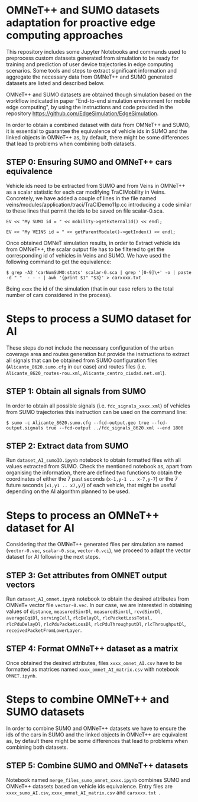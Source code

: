 # OMNeT++ and SUMO datasets adaptation for proactive edge computing approaches

This repository includes some Jupyter Notebooks and commands used to preprocess custom datasets generated from simulation to be ready for training and prediction of user device trajectories in edge computing scenarios. Some tools and steps to extract significant information and aggregate the necessary data from OMNeT++ and SUMO generated datasets are listed and described below.

OMNeT++ and SUMO datasets are obtained though simulation based on the workflow indicated in paper "End-to-end simulation environment for mobile edge computing", by using the instructions and code provided in the repository https://github.com/EdgeSimulation/EdgeSimulation.

In order to obtain a combined dataset with data from OMNeT++ and SUMO, it is essential to guarantee the equivalence of vehicle ids in SUMO and the linked objects in OMNeT++ as, by default, there might be some differences that lead to problems when combining both datasets. 

## STEP 0: Ensuring SUMO and OMNeT++ cars equivalence

Vehicle ids need to be extracted from SUMO and from Veins in OMNeT++ as a scalar statistic for each car modifying TraCIMobility in Veins. Concretely, we have added a couple of lines in the file named veins/modules/application/traci/TraCIDemo11p.cc introducing a code similar to these lines that permit the ids to be saved on file  scalar-0.sca.

    EV << "My SUMO id = " << mobility->getExternalId() << endl;

    EV << "My VEINS id = " << getParentModule()->getIndex() << endl;

Once obtained OMNeT simulation results, in order to Extract vehicle ids from OMNeT++, the scalar output file has to be filtered to get the corresponding id of vehicles in Veins and SUMO. We have used the following command to get the equivalence:

```$ grep -A2 'carNumSUMO:stats' scalar-0.sca | grep '[0-9]\+' -o | paste -d " "  - - - | awk '{print $1" "$3}' > carxxxx.txt ```

Being ```xxxx``` the id of the simulation (that in our case refers to the total number of cars considered in the process).

# Steps to process a SUMO dataset for AI

These steps do not include the necessary configuration of the urban coverage area and routes generation but provide the instructions to extract all signals that can be obtained from SUMO configuration files (```Alicante_8620.sumo.cfg``` in our case) and routes files (i.e. ```Alicante_8620_routes-rou.xml```, ```Alicante_centro_ciudad.net.xml```). 

## STEP 1: Obtain all signals from SUMO

In order to obtain all possible signals (i.e. ```fdc_signals_xxxx.xml```) of vehicles from SUMO trajectories this instruction can be used on the command line:

```$ sumo -c Alicante_8620.sumo.cfg --fcd-output.geo true --fcd-output.signals true --fcd-output ../fdc_signals_8620.xml --end 1800```

## STEP 2: Extract data from SUMO

Run ```dataset_AI_sumoID.ipynb``` notebook to obtain formatted files with all values extracted from SUMO. 
Check the mentioned notebook as, apart from organising the information, there are defined two functions to obtain the coordinates of either the 7 past seconds (```x-1,y-1 .. x-7,y-7```) or the 7 future seconds (```x1,y1 .. x7,y7```) of each vehicle, that might be useful depending on the AI algorithm planned to be used. 

# Steps to process an OMNeT++ dataset for AI

Considering that the OMNeT++ generated files per simulation are named  (```vector-0.vec```, ```scalar-0.sca```, ```vector-0.vci```), we proceed to adapt the vector dataset for AI following the next steps.

## STEP 3: Get attributes from OMNET output vectors

Run ```dataset_AI_omnet.ipynb``` notebook to obtain the desired attributes from OMNeT+ vector file  ```vector-0.vec```. In our case, we are interested in obtaining values of  ```distance```, ```measuredSinrDl```, ```measuredSinrUl```, ```rcvdSinrDl```, ```averageCqiDl```, ```servingCell```, ```rlcDelayDl```, ```rlcPacketLossTotal, ``` ```rlcPduDelayDl```, ```rlcPduPacketLossDl```, ```rlcPduThroughputDl```, ```rlcThroughputDl```, ```receivedPacketFromLowerLayer```.

## STEP 4: Format OMNeT++ dataset as a matrix

Once obtained the desired attributes, files ```xxxx_omnet_AI.csv``` have to be formatted as matrices named ```xxxx_omnet_AI_matrix.csv``` with notebook  ```OMNET.ipynb```.

# Steps to combine OMNeT++ and SUMO datasets

In order to combine SUMO and OMNeT++ datasets we have to ensure the ids of the cars in SUMO and the linked objects in OMNeT++ are equivalent as, by default there might be some differences that lead to problems when combining both datasets. 

## STEP 5: Combine SUMO and OMNeT++ datasets

Notebook named ```merge_files_sumo_omnet_xxxx.ipynb``` combines SUMO and OMNeT++ datasets based on vehicle ids equivalence.  Entry files are  ```xxxx_sumo_AI.csv```, ```xxxx_omnet_AI_matrix.csv``` and ```carxxxx.txt ```.
